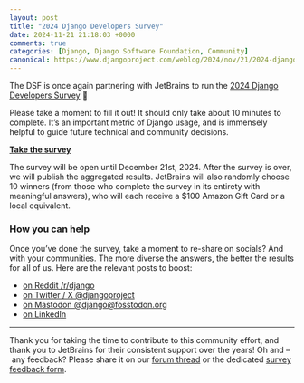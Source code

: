 ```yaml
---
layout: post
title: "2024 Django Developers Survey"
date: 2024-11-21 21:18:03 +0000
comments: true
categories: [Django, Django Software Foundation, Community]
canonical: https://www.djangoproject.com/weblog/2024/nov/21/2024-django-developers-survey/
---
```


The DSF is once again partnering with JetBrains to run the [2024 Django Developers Survey](https://jb.gg/asjljo) 🌈

<!-- more -->

Please take a moment to fill it out! It should only take about 10 minutes to complete. It’s an important metric of Django usage, and is immensely helpful to guide future technical and community decisions.

[**Take the survey**](https://jb.gg/asjljo)

The survey will be open until December 21st, 2024. After the survey is over, we will publish the aggregated results. JetBrains will also randomly choose 10 winners (from those who complete the survey in its entirety with meaningful answers), who will each receive a $100 Amazon Gift Card or a local equivalent.

### How you can help

Once you’ve done the survey, take a moment to re-share on socials? And with your communities. The more diverse the answers, the better the results for all of us. Here are the relevant posts to boost:

- [on Reddit /r/django](https://www.reddit.com/r/django/comments/1gwkewu/django_developers_survey_2024/)
- [on Twitter / X @djangoproject](https://x.com/djangoproject/status/1859645335041343598)
- [on Mastodon @django@fosstodon.org](https://fosstodon.org/@django/113522045972560154)
- [on LinkedIn](https://www.linkedin.com/posts/django-software-foundation_django-developers-survey-2024-activity-7265411015566098435-4WeE)

---

Thank you for taking the time to contribute to this community effort, and thank you to JetBrains for their consistent support over the years! Oh and – any feedback? Please share it on our [forum thread](https://forum.djangoproject.com/t/2024-django-developers-survey/36657) or the dedicated [survey feedback form](https://docs.google.com/forms/d/e/1FAIpQLSc82MOHfc2PBMnM03bGoxwKFn9_MKIQYe64YPEt-F1Q4ZEF2A/viewform?usp=sf_link).
